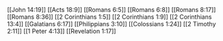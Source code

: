 [[John 14:19]]
[[Acts 18:9]]
[[Romans 6:5]]
[[Romans 6:8]]
[[Romans 8:17]]
[[Romans 8:36]]
[[2 Corinthians 1:5]]
[[2 Corinthians 1:9]]
[[2 Corinthians 13:4]]
[[Galatians 6:17]]
[[Philippians 3:10]]
[[Colossians 1:24]]
[[2 Timothy 2:11]]
[[1 Peter 4:13]]
[[Revelation 1:17]]
